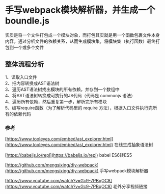 # 手写webpack模块解析器，并生成一个boundle.js

实质是将一个文件打包成一个模块对象，而打包其实就是用一个函数包裹文件本身内容。通过分析文件的依赖关系，从而生成模块集，将模块集（执行函数）最终打包到一个或多个文件

## 整体流程分析

1、读取入口文件  
2、把内容转换成AST语法树  
3、遍历AST语法树找出模块的所有依赖，并存到一个数组中  
4、将AST语法树转换成可执行的JS代码（代码是 commonjs 语法）  
4、遍历所有依赖，然后重复第一步，解析完所有模块  
5、编写require函数（为了解析代码里的 require 方法），根据入口文件执行完所有的依赖代码  

### 参考

[https://www.tooleyes.com/embed/ast_explorer.html](https://www.tooleyes.com/embed/ast_explorer.html) 在线生成抽象语法树

[https://babeljs.io/repl](https://babeljs.io/repl) babel ES6转ES5

[https://github.com/mengsixing/diy-webpack](https://github.com/mengsixing/diy-webpack) 手写webpack模块解析器

[https://www.youtube.com/watch?v=Gc9-7PBqOC8](https://www.youtube.com/watch?v=Gc9-7PBqOC8) 老外分享视频链接